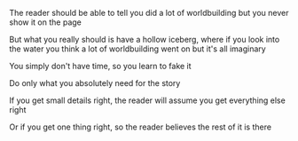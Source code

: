 The reader should be able to tell you did a lot of worldbuilding but you never show it on the page

But what you really should is have a hollow iceberg, where if you look into the water you think a lot of worldbuilding went on but it's all imaginary

You simply don't have time, so you learn to fake it

Do only what you absolutely need for the story

If you get small details right, the reader will assume you get everything else right

Or if you get one thing right, so the reader believes the rest of it is there